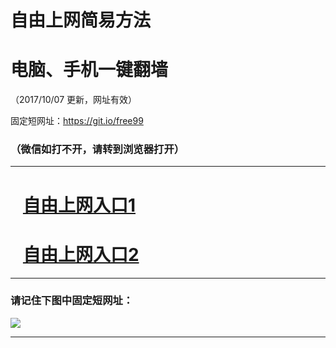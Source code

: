 ﻿# 自由上网简易方法

# 电脑、手机一键翻墙

（2017/10/07 更新，网址有效）

固定短网址：https://git.io/free99

### （微信如打不开，请转到浏览器打开）


***





# &nbsp;&nbsp; <a href="http://ft781722299.fwq-tz-1001.info/fwqtz01.html?t=100700122094 " target="_blank">自由上网入口1</a>
# &nbsp;&nbsp; <a href="http://ft2146921818.fwq-tz-1002.info/fwqtz02.html?t=100700123281 " target="_blank">自由上网入口2</a>
***

### 请记住下图中固定短网址：

<img src="https://s3-us-west-2.amazonaws.com/fwq-1001/yjfq-20170905okok.png" /> 


***

